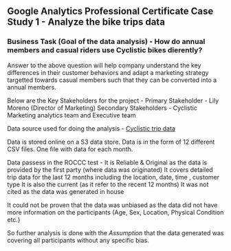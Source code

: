 ## Google Analytics Professional Certificate Case Study 1 - Analyze the bike trips data

### Business Task (Goal of the data analysis) - How do annual members and casual riders use Cyclistic bikes dierently?

Answer to the above question will help company understand the key differences in their customer behaviors and adapt a marketing strategy targetted towards casual members such that they can be converted into a annual members.

Below are the Key Stakeholders for the project - 
  Primary Stakeholder - Lily Moreno (Director of Marketing)
  Secondary Stakeholders - Cyclistic Marketing analytics team and Executive team

Data source used for doing the analysis - [Cyclistic trip data](https://divvy-tripdata.s3.amazonaws.com/index.html)

Data is stored online on a S3 data store. Data is in the form of 12 different CSV files. One file with data for each month.

Data passess in the ROCCC test -
  It is Reliable & Original as the data is provided by the first party (where data was originated)
  It covers detailed trip data for the last 12 months including the location, date, time , customer type
  It is also the current (as it refer to the recent 12 months)
  It was not cited as the data was generated in house
  
It could not be proven that the data was unbiased as the data did not have more information on the participants (Age, Sex, Location, Physical Condition etc.)

So further analysis is done with the *Assumption* that the data generated was covering all participants without any specific bias.
  

  
